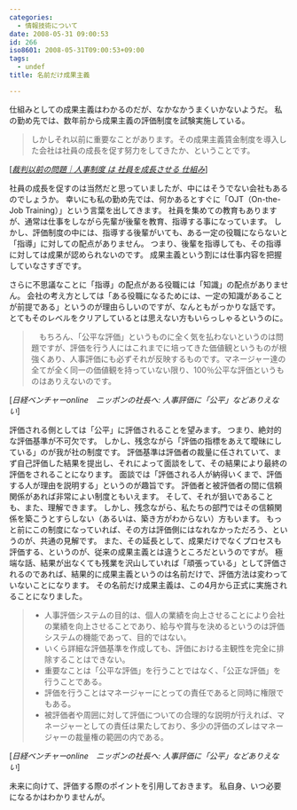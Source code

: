 ```yaml
---
categories:
  - 情報技術について
date: 2008-05-31 09:00:53
id: 266
iso8601: 2008-05-31T09:00:53+09:00
tags:
  - undef
title: 名前だけ成果主義

---
```


<p>仕組みとしての成果主義はわかるのだが、なかなかうまくいかないようだ。
私の勤め先では、数年前から成果主義の評価制度を試験実施している。</p>

<blockquote cite="http://ameblo.jp/tama-ken1/entry-10084598413.html" title="Source: 裁判以前の問題｜人事制度 は 社員を成長させる 仕組み; Accessed Date: 4/2/2008" class="blockquote"><p>しかしそれ以前に重要なことがあります。その成果主義賃金制度を導入した会社は社員の成長を促す努力をしてきたか、ということです。</p></blockquote>

<div class="cite"> [<cite><a href="http://ameblo.jp/tama-ken1/entry-10084598413.html">裁判以前の問題｜人事制度 は 社員を成長させる 仕組み</a></cite>] </div>

<p>社員の成長を促すのは当然だと思っていましたが、中にはそうでない会社もあるのでしょうか。
幸いにも私の勤め先では、何かあるとすぐに「OJT（On-the-Job Training）」という言葉を出してきます。
社員を集めての教育もありますが、通常は仕事をしながら先輩が後輩を教育、指導する事になっています。
しかし、評価制度の中には、指導する後輩がいても、ある一定の役職にならないと「指導」に対しての配点がありません。
つまり、後輩を指導しても、その指導に対しては成果が認められないのです。
成果主義という割には仕事内容を把握していなさすぎです。</p>

<p>
さらに不思議なことに「指導」の配点がある役職には「知識」の配点がありません。
会社の考え方としては「ある役職になるためには、一定の知識があることが前提である」というのが理由らしいのですが、なんともがっかりな話です。
とてもそのレベルをクリアしているとは思えない方もいらっしゃるというのに。</p>

<blockquote cite="http://nvc.nikkeibp.co.jp/report/jinji/jincom/20071031_000839.html" title="Source: 日経ベンチャーonline　ニッポンの社長へ: 人事評価に「公平」などありえない; Accessed Date: 5/20/2008" class="blockquote"><p>　もちろん、「公平な評価」というものに全く気を払わないというのは問題ですが、評価を行う人にはこれまでに培ってきた価値観というものが根強くあり、人事評価にも必ずそれが反映するものです。マネージャー達の全てが全く同一の価値観を持っていない限り、100％公平な評価というものはありえないのです。</p></blockquote>

<div class="cite"> [<cite>日経ベンチャーonline　ニッポンの社長へ: 人事評価に「公平」などありえない</cite>] </div>

<p>評価される側としては「公平」に評価されることを望みます。
つまり、絶対的な評価基準が不可欠です。
しかし、残念ながら「評価の指標をあえて曖昧にしている」のが我が社の制度です。
評価基準は評価者の裁量に任されていて、まず自己評価した結果を提出し、それによって面談をして、その結果により最終の評価をされることになります。
面談では「評価される人が納得いくまで、評価する人が理由を説明する」というのが趣旨です。
評価者と被評価者の間に信頼関係があれば非常によい制度ともいえます。
そして、それが狙いであることも、また、理解できます。
しかし、残念ながら、私たちの部門ではその信頼関係を築こうとすらしない（あるいは、築き方がわからない）方もいます。
もっと前にこの制度になっていれば、その方は評価側にはなれなかっただろう、というのが、共通の見解です。
また、その延長として、成果だけでなくプロセスも評価する、というのが、従来の成果主義とは違うところだというのですが。
極端な話、結果が出なくても残業を沢山していれば「頑張っている」として評価されるのであれば、結果的に成果主義というのは名前だけで、評価方法は変わっていないことになります。
その名前だけ成果主義は、この4月から正式に実施されることになりました。</p>

<blockquote cite="http://nvc.nikkeibp.co.jp/report/jinji/jincom/20071031_000839.html" title="Source: 日経ベンチャーonline　ニッポンの社長へ: 人事評価に「公平」などありえない; Accessed Date: 5/31/2008" class="blockquote"><ul>
<li>人事評価システムの目的は、個人の業績を向上させることにより会社の業績を向上させることであり、給与や賞与を決めるというのは評価システムの機能であって、目的ではない。</li>
<li>いくら詳細な評価基準を作成しても、評価における主観性を完全に排除することはできない。</li>
<li>重要なことは「公平な評価」を行うことではなく、「公正な評価」を行うことである。</li>
<li>評価を行うことはマネージャーにとっての責任であると同時に権限でもある。</li>
<li>被評価者や周囲に対して評価についての合理的な説明が行えれば、マネージャーとしての責任は果たしており、多少の評価のズレはマネージャーの裁量権の範囲の内である。</li>
</ul></blockquote>

<div class="cite"> [<cite>日経ベンチャーonline　ニッポンの社長へ: 人事評価に「公平」などありえない</cite>] </div>

<p>未来に向けて、評価する際のポイントを引用しておきます。
私自身、いつ必要になるかはわかりませんが。</p>
    	